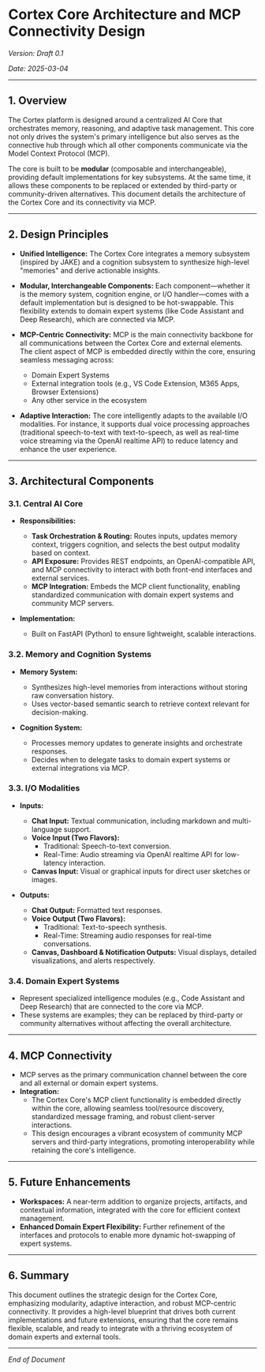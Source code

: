 # Cortex Core Architecture and MCP Connectivity Design

*Version: Draft 0.1*

*Date: 2025-03-04*

---

## 1. Overview

The Cortex platform is designed around a centralized AI Core that orchestrates memory, reasoning, and adaptive task management. This core not only drives the system's primary intelligence but also serves as the connective hub through which all other components communicate via the Model Context Protocol (MCP).

The core is built to be **modular** (composable and interchangeable), providing default implementations for key subsystems. At the same time, it allows these components to be replaced or extended by third-party or community-driven alternatives. This document details the architecture of the Cortex Core and its connectivity via MCP.

---

## 2. Design Principles

- **Unified Intelligence:** The Cortex Core integrates a memory subsystem (inspired by JAKE) and a cognition subsystem to synthesize high-level "memories" and derive actionable insights.

- **Modular, Interchangeable Components:** Each component—whether it is the memory system, cognition engine, or I/O handler—comes with a default implementation but is designed to be hot-swappable. This flexibility extends to domain expert systems (like Code Assistant and Deep Research), which are connected via MCP.

- **MCP-Centric Connectivity:** MCP is the main connectivity backbone for all communications between the Cortex Core and external elements. The client aspect of MCP is embedded directly within the core, ensuring seamless messaging across:
    - Domain Expert Systems
    - External integration tools (e.g., VS Code Extension, M365 Apps, Browser Extensions)
    - Any other service in the ecosystem

- **Adaptive Interaction:** The core intelligently adapts to the available I/O modalities. For instance, it supports dual voice processing approaches (traditional speech-to-text with text-to-speech, as well as real-time voice streaming via the OpenAI realtime API) to reduce latency and enhance the user experience.

---

## 3. Architectural Components

### 3.1. Central AI Core

- **Responsibilities:**
  - **Task Orchestration & Routing:** Routes inputs, updates memory context, triggers cognition, and selects the best output modality based on context.
  - **API Exposure:** Provides REST endpoints, an OpenAI-compatible API, and MCP connectivity to interact with both front-end interfaces and external services.
  - **MCP Integration:** Embeds the MCP client functionality, enabling standardized communication with domain expert systems and community MCP servers.

- **Implementation:**
  - Built on FastAPI (Python) to ensure lightweight, scalable interactions.

### 3.2. Memory and Cognition Systems

- **Memory System:**
  - Synthesizes high-level memories from interactions without storing raw conversation history.
  - Uses vector-based semantic search to retrieve context relevant for decision-making.

- **Cognition System:**
  - Processes memory updates to generate insights and orchestrate responses.
  - Decides when to delegate tasks to domain expert systems or external integrations via MCP.

### 3.3. I/O Modalities

- **Inputs:**
  - **Chat Input:** Textual communication, including markdown and multi-language support.
  - **Voice Input (Two Flavors):**
    - Traditional: Speech-to-text conversion.
    - Real-Time: Audio streaming via OpenAI realtime API for low-latency interaction.
  - **Canvas Input:** Visual or graphical inputs for direct user sketches or images.

- **Outputs:**
  - **Chat Output:** Formatted text responses.
  - **Voice Output (Two Flavors):**
    - Traditional: Text-to-speech synthesis.
    - Real-Time: Streaming audio responses for real-time conversations.
  - **Canvas, Dashboard & Notification Outputs:** Visual displays, detailed visualizations, and alerts respectively.

### 3.4. Domain Expert Systems

- Represent specialized intelligence modules (e.g., Code Assistant and Deep Research) that are connected to the core via MCP.
- These systems are examples; they can be replaced by third-party or community alternatives without affecting the overall architecture.

---

## 4. MCP Connectivity

- MCP serves as the primary communication channel between the core and all external or domain expert systems.
- **Integration:**
  - The Cortex Core's MCP client functionality is embedded directly within the core, allowing seamless tool/resource discovery, standardized message framing, and robust client-server interactions.
  - This design encourages a vibrant ecosystem of community MCP servers and third-party integrations, promoting interoperability while retaining the core's intelligence.

---

## 5. Future Enhancements

- **Workspaces:** A near-term addition to organize projects, artifacts, and contextual information, integrated with the core for efficient context management.
- **Enhanced Domain Expert Flexibility:** Further refinement of the interfaces and protocols to enable more dynamic hot-swapping of expert systems.

---

## 6. Summary

This document outlines the strategic design for the Cortex Core, emphasizing modularity, adaptive interaction, and robust MCP-centric connectivity. It provides a high-level blueprint that drives both current implementations and future extensions, ensuring that the core remains flexible, scalable, and ready to integrate with a thriving ecosystem of domain experts and external tools.

---

*End of Document*
